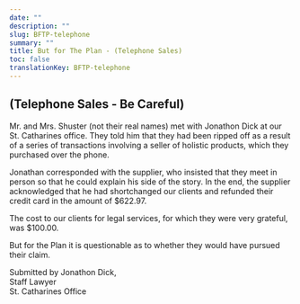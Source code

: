 ```yaml
---
date: ""
description: ""
slug: BFTP-telephone
summary: ""
title: But for The Plan - (Telephone Sales)
toc: false
translationKey: BFTP-telephone
---
```

## (Telephone Sales - Be Careful)

Mr. and Mrs. Shuster (not their real names) met with Jonathon Dick at our St. Catharines office. They told him that they had been ripped off as a result of a series of transactions involving a seller of holistic products, which they purchased over the phone.

Jonathan corresponded with the supplier, who insisted that they meet in person so that he could explain his side of the story. In the end, the supplier acknowledged that he had shortchanged our clients and refunded their credit card in the amount of $622.97.

The cost to our clients for legal services, for which they were very grateful, was $100.00.

But for the Plan it is questionable as to whether they would have pursued their claim.

Submitted by Jonathon Dick,  
Staff Lawyer  
St. Catharines Office